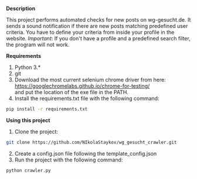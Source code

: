 **Description**

This project performs automated checks for new posts on wg-gesucht.de. It sends a sound
notification if there are new posts matching predefined  user criteria.
You have to define your criteria from inside your profile in the website.
*Important*: If you don't have a profile and a predefined search filter, the program will not work. 

**Requirements**

1. Python 3.*
2. git
3. Download the most current selenium chrome driver from here:
https://googlechromelabs.github.io/chrome-for-testing/ \
and put 
the location of the exe file in the PATH.
4. Install the requirements.txt file with the following command:
``` bash
pip install -r requirements.txt
```

**Using this project**

1. Clone the project:
``` bash
git clone https://github.com/NIkolaStaykov/wg_gesucht_crawler.git
```
2. Create a config.json file following the template_config.json
3. Run the project with the following command:
``` bash
python crawler.py
```
